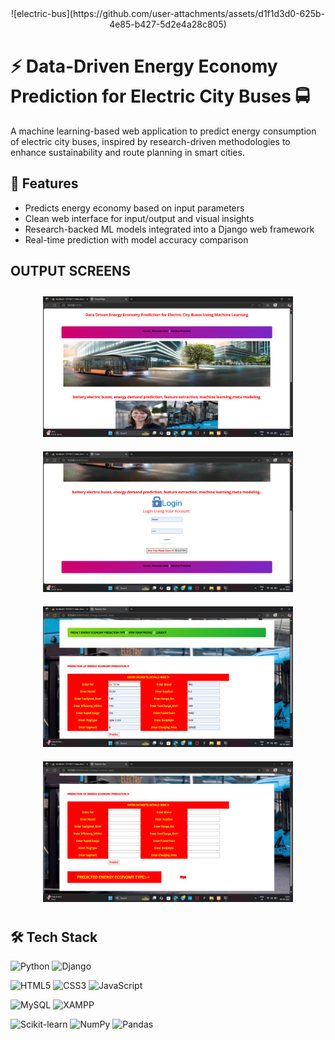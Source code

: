 <div align="center">
  ![electric-bus](https://github.com/user-attachments/assets/d1f1d3d0-625b-4e85-b427-5d2e4a28c805)
</div>

# ⚡ Data-Driven Energy Economy Prediction for Electric City Buses 🚍

A machine learning-based web application to predict energy consumption of electric city buses, inspired by research-driven methodologies to enhance sustainability and route planning in smart cities.

## 📌 Features

- Predicts energy economy based on input parameters
- Clean web interface for input/output and visual insights
- Research-backed ML models integrated into a Django web framework
- Real-time prediction with model accuracy comparison

## OUTPUT SCREENS

<div align="center">

  <img src="OutputScreens/home.png" alt="Home Screen" width="400" style="margin: 10px;"/>
  <img src="OutputScreens/login.png" alt="Login Screen" width="400" style="margin: 10px;"/>

  <br/>

  <img src="OutputScreens/output1.png" alt="Output Screen 1" width="400" style="margin: 10px;"/>
  <img src="OutputScreens/output2.png" alt="Output Screen 2" width="400" style="margin: 10px;"/>

</div>


## 🛠️ Tech Stack

  ![Python](https://img.shields.io/badge/Python-3776AB?style=for-the-badge&logo=python&logoColor=white)
  ![Django](https://img.shields.io/badge/Django-092E20?style=for-the-badge&logo=django&logoColor=white)

  ![HTML5](https://img.shields.io/badge/HTML5-E34F26?style=for-the-badge&logo=html5&logoColor=white)
  ![CSS3](https://img.shields.io/badge/CSS3-1572B6?style=for-the-badge&logo=css3&logoColor=white)
  ![JavaScript](https://img.shields.io/badge/JavaScript-F7DF1E?style=for-the-badge&logo=javascript&logoColor=black)

  ![MySQL](https://img.shields.io/badge/MySQL-4479A1?style=for-the-badge&logo=mysql&logoColor=white)
  ![XAMPP](https://img.shields.io/badge/XAMPP-FB7A24?style=for-the-badge&logo=xampp&logoColor=white)

  ![Scikit-learn](https://img.shields.io/badge/Scikit--learn-F7931E?style=for-the-badge&logo=scikit-learn&logoColor=white)
  ![NumPy](https://img.shields.io/badge/NumPy-013243?style=for-the-badge&logo=numpy&logoColor=white)
  ![Pandas](https://img.shields.io/badge/Pandas-150458?style=for-the-badge&logo=pandas&logoColor=white)

